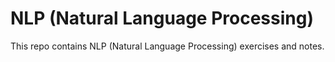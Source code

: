 # NLP (Natural Language Processing)

This repo contains NLP (Natural Language Processing) exercises and notes.
